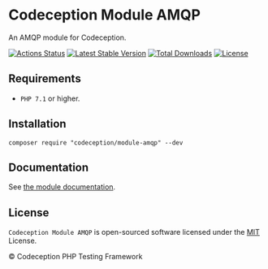 # Codeception Module AMQP

An AMQP module for Codeception.

[![Actions Status](https://github.com/Codeception/module-amqp/workflows/CI/badge.svg)](https://github.com/Codeception/module-amqp/actions)
[![Latest Stable Version](https://poser.pugx.org/codeception/module-amqp/v/stable)](https://github.com/Codeception/module-amqp/releases)
[![Total Downloads](https://poser.pugx.org/codeception/module-amqp/downloads)](https://packagist.org/packages/codeception/module-amqp)
[![License](https://poser.pugx.org/codeception/module-amqp/license)](/LICENSE)

## Requirements

* `PHP 7.1` or higher.

## Installation

```
composer require "codeception/module-amqp" --dev
```

## Documentation

See [the module documentation](https://codeception.com/docs/modules/AMQP).

## License

`Codeception Module AMQP` is open-sourced software licensed under the [MIT](/LICENSE) License.

© Codeception PHP Testing Framework
